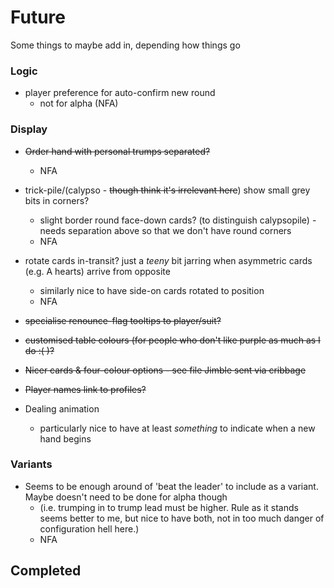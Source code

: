 # Future

Some things to maybe add in, depending how things go

### Logic

* player preference for auto-confirm new round
  * not for alpha (NFA)

### Display

* ~~Order hand with personal trumps separated?~~
  * NFA
* trick-pile/(calypso - ~~though think it's irrelevant here~~) show small grey bits in corners?
  * slight border round face-down cards? (to distinguish calypsopile) - needs separation above so that we don't have round corners
  * NFA
* rotate cards in-transit? just a _teeny_ bit jarring when asymmetric cards (e.g. A hearts) arrive from opposite
  * similarly nice to have side-on cards rotated to position
  * NFA
* ~~specialise renounce-flag tooltips to player/suit?~~
* ~~customised table colours (for people who don't like purple as much as I do :( )?~~

* ~~Nicer cards & four-colour options - see file Jimble sent via cribbage~~
* ~~Player names link to profiles?~~
* Dealing animation
  * particularly nice to have at least _something_ to indicate when a new hand begins

### Variants

* Seems to be enough around of 'beat the leader' to include as a variant. Maybe doesn't need to be done for alpha though
  * (i.e. trumping in to trump lead must be higher. Rule as it stands seems better to me, but nice to have both, not in too much danger of configuration hell here.)
  * NFA

## Completed
